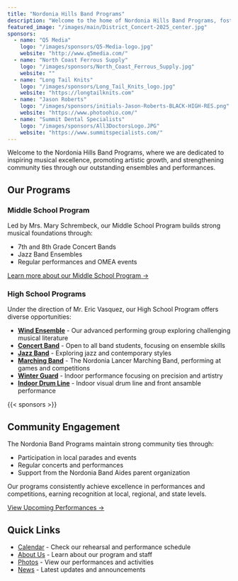 ```yaml
---
title: "Nordonia Hills Band Programs"
description: "Welcome to the home of Nordonia Hills Band Programs, fostering musical excellence and community engagement"
featured_image: "/images/main/District_Concert-2025_center.jpg"
sponsors:
  - name: "Q5 Media"
    logo: "/images/sponsors/Q5-Media-logo.jpg"
    website: "http://www.q5media.com/"
  - name: "North Coast Ferrous Supply"
    logo: "/images/sponsors/North_Coast_Ferrous_Supply.jpg"
    website: ""
  - name: "Long Tail Knits"
    logo: "/images/sponsors/Long_Tail_Knits_logo.jpg"
    website: "https://longtailknits.com"
  - name: "Jason Roberts"
    logo: "/images/sponsors/initials-Jason-Roberts-BLACK-HIGH-RES.png"
    website: "https://www.photoohio.com/"
  - name: "Summit Dental Specialists"
    logo: "/images/sponsors/All3DoctorsLogo.JPG"
    website: "https://www.summitspecialists.com/"
---
```


Welcome to the Nordonia Hills Band Programs, where we are dedicated to inspiring musical excellence, promoting artistic growth, and strengthening community ties through our outstanding ensembles and performances.

## Our Programs

### Middle School Program
Led by Mrs. Mary Schrembeck, our Middle School Program builds strong musical foundations through:
- 7th and 8th Grade Concert Bands
- Jazz Band Ensembles
- Regular performances and OMEA events

[Learn more about our Middle School Program →](/programs/middle-school)

### High School Programs
Under the direction of Mr. Eric Vasquez, our High School Program offers diverse opportunities:

- **[Wind Ensemble](/programs/wind-ensemble)** - Our advanced performing group exploring challenging musical literature
- **[Concert Band](/programs/concert-band)** - Open to all band students, focusing on ensemble skills
- **[Jazz Band](/programs/jazz-band)** - Exploring jazz and contemporary styles
- **[Marching Band](/programs/marching-band)** - The Nordonia Lancer Marching Band, performing at games and competitions
- **[Winter Guard](/programs/winter-guard)** - Indoor performance focusing on precision and artistry
- **[Indoor Drum Line](/programs/indoor-drumline/)** - Indoor visual drum line and front ansamble performance

{{< sponsors >}}

## Community Engagement

The Nordonia Band Programs maintain strong community ties through:
- Participation in local parades and events
- Regular concerts and performances
- Support from the Nordonia Band Aides parent organization

Our programs consistently achieve excellence in performances and competitions, earning recognition at local, regional, and state levels.

[View Upcoming Performances →](/calendar)

## Quick Links

* [Calendar](/calendar) - Check our rehearsal and performance schedule
* [About Us](/about) - Learn about our program and staff
* [Photos](/photos) - View our performances and activities
* [News](/posts) - Latest updates and announcements
